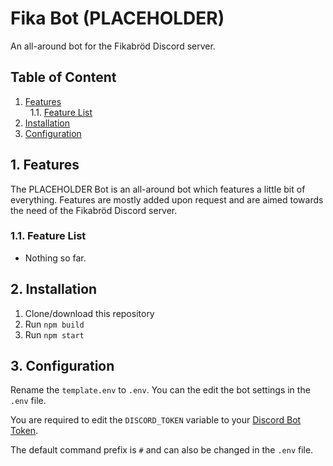 # Fika Bot (PLACEHOLDER)

An all-around bot for the Fikabröd Discord server.

## Table of Content

1. [Features](#features)\
&nbsp; <!-- Indent -->
1.1. [Feature List](#feature-list)
2. [Installation](#installation)
3. [Configuration](#configuration)

## 1. Features
<a name="features"></a>

The PLACEHOLDER Bot is an all-around bot which
features a little bit of everything. Features
are mostly added upon request and are aimed
towards the need of the Fikabröd Discord server.

### 1.1. Feature List
<a name="feature-list"></a>

* Nothing so far.

## 2. Installation
<a name="installation"></a>

1. Clone/download this repository
2. Run `npm build`
3. Run `npm start`

## 3. Configuration
<a name="configuration"></a>

Rename the `template.env` to `.env`. You can the edit
the bot settings in the `.env` file.

You are required to edit the `DISCORD_TOKEN` variable
to your [Discord Bot Token](https://discord.com/developers).

The default command prefix is `#` and can also be
changed in the `.env` file.
